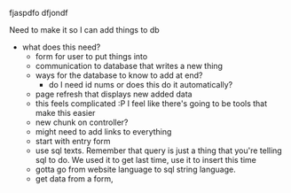 fjaspdfo
dfjondf

Need to make it so I can add things to db
- what does this need?
    - form for user to put things into
    - communication to database that writes a new thing
    - ways for the database to know to add at end?
        - do I need id nums or does this do it automatically?
    - page refresh that displays new added data
    - this feels complicated :P  I feel like there's going to be tools that make this easier
    - new chunk on controller?
    - might need to add links to everything
    - start with entry form
    - use sql texts. Remember that query is just a thing that you're telling sql to do. We used it to get last time, use
        it to insert this time
    - gotta go from website language to sql string language. 
    - get data from a form, 